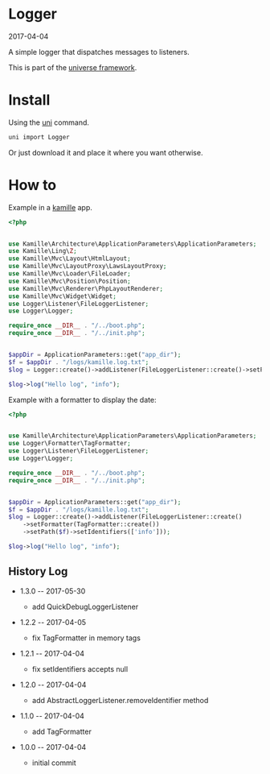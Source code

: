 Logger
===========
2017-04-04



A simple logger that dispatches messages to listeners.


This is part of the [universe framework](https://github.com/karayabin/universe-snapshot).


Install
==========
Using the [uni](https://github.com/lingtalfi/universe-naive-importer) command.
```bash
uni import Logger
```

Or just download it and place it where you want otherwise.


How to
==========

Example in a [kamille](https://github.com/lingtalfi/kamille) app.

```php
<?php


use Kamille\Architecture\ApplicationParameters\ApplicationParameters;
use Kamille\Ling\Z;
use Kamille\Mvc\Layout\HtmlLayout;
use Kamille\Mvc\LayoutProxy\LawsLayoutProxy;
use Kamille\Mvc\Loader\FileLoader;
use Kamille\Mvc\Position\Position;
use Kamille\Mvc\Renderer\PhpLayoutRenderer;
use Kamille\Mvc\Widget\Widget;
use Logger\Listener\FileLoggerListener;
use Logger\Logger;

require_once __DIR__ . "/../boot.php";
require_once __DIR__ . "/../init.php";


$appDir = ApplicationParameters::get("app_dir");
$f = $appDir . "/logs/kamille.log.txt";
$log = Logger::create()->addListener(FileLoggerListener::create()->setPath($f)->setIdentifiers(['info']));

$log->log("Hello log", "info");

```


Example with a formatter to display the date:


```php
<?php


use Kamille\Architecture\ApplicationParameters\ApplicationParameters;
use Logger\Formatter\TagFormatter;
use Logger\Listener\FileLoggerListener;
use Logger\Logger;

require_once __DIR__ . "/../boot.php";
require_once __DIR__ . "/../init.php";


$appDir = ApplicationParameters::get("app_dir");
$f = $appDir . "/logs/kamille.log.txt";
$log = Logger::create()->addListener(FileLoggerListener::create()
    ->setFormatter(TagFormatter::create())
    ->setPath($f)->setIdentifiers(['info']));

$log->log("Hello log", "info");

```





History Log
------------------
    
- 1.3.0 -- 2017-05-30

    - add QuickDebugLoggerListener
    
- 1.2.2 -- 2017-04-05

    - fix TagFormatter in memory tags
    
- 1.2.1 -- 2017-04-04

    - fix setIdentifiers accepts null
    
- 1.2.0 -- 2017-04-04

    - add AbstractLoggerListener.removeIdentifier method
    

- 1.1.0 -- 2017-04-04

    - add TagFormatter    
    
    
- 1.0.0 -- 2017-04-04

    - initial commit